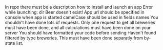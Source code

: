In repo there must be a description how to install and launch an app
Error while launching: dir Beer doesn't exist!
App url should be specified in console when app is started
camelCase should be used in fields names
You shouldn't have done lots of requests. Only one request to get all breweries must have been done, and all calculations must have been done on your server
You should have formatted your code before sending
Haven't found filtered by type breweries. This must have been done separatly from by-state list.
